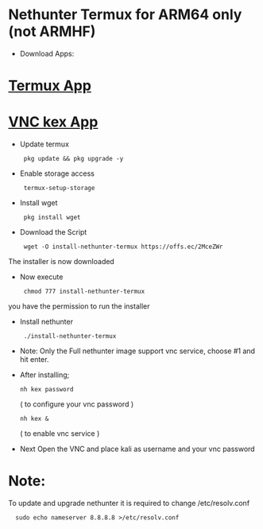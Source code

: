 # Nethunter Termux for ARM64 only (not ARMHF) 

- Download Apps:
# [Termux App](https://apkcombo.com/termux/com.termux/download/apk)  
# [VNC kex App](https://store.nethunter.com/repo/com.offsec.nethunter.kex_11407306.apk)



- Update termux

       pkg update && pkg upgrade -y
   
- Enable storage access

       termux-setup-storage


- Install wget

       pkg install wget


- Download the Script

       wget -O install-nethunter-termux https://offs.ec/2MceZWr

The installer is now downloaded

- Now execute

       chmod 777 install-nethunter-termux

you have the permission to run the installer


- Install nethunter

       ./install-nethunter-termux


- Note: Only the Full nethunter image support vnc service, choose #1 and hit enter.




- After installing;
     
      nh kex password 
      
   ( to configure your vnc password )
       
      nh kex &
      
   ( to enable vnc service )


- Next Open the VNC and place kali as username and your vnc password 


# Note:
To update and upgrade nethunter it is required to change /etc/resolv.conf

      sudo echo nameserver 8.8.8.8 >/etc/resolv.conf


 
